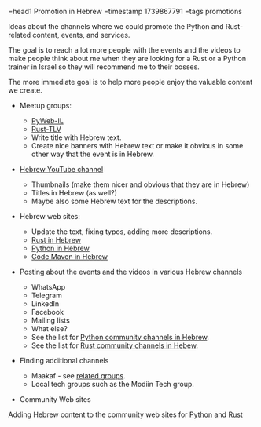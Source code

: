 =head1 Promotion in Hebrew
=timestamp 1739867791
=tags promotions

Ideas about the channels where we could promote the Python and Rust-related content, events, and services.

The goal is to reach a lot more people with the events and the videos to make people think about me when they are looking for a Rust or a Python trainer in Israel so they will recommend me to their bosses.

The more immediate goal is to help more people enjoy the valuable content we create.

* Meetup groups:
    * [PyWeb-IL](https://www.meetup.com/pyweb-il/)
    * [Rust-TLV](https://www.meetup.com/rust-tlv/)
    * Write title with Hebrew text.
    * Create nice banners with Hebrew text or make it obvious in some other way that the event is in Hebrew.
* [Hebrew YouTube channel](https://www.youtube.com/@code-maven-in-hebrew)
    * Thumbnails (make them nicer and obvious that they are in Hebrew)
    * Titles in Hebrew (as well?)
    * Maybe also some Hebrew text for the descriptions.

* Hebrew web sites:
    * Update the text, fixing typos,  adding more descriptions.
    * [Rust in Hebrew](https://rust-he.code-maven.com/)
    * [Python in Hebrew](https://python-he.code-maven.com/)
    * [Code Maven in Hebrew](https://he.code-maven.com/)

* Posting about the events and the videos in various Hebrew channels
    * WhatsApp
    * Telegram
    * LinkedIn
    * Facebook
    * Mailing lists
    * What else?
    * See the list for [Python community channels in Hebrew](https://python.org.il/en/).
    * See the list for [Rust community channels in Hebew](https://rust.org.il/community).

* Finding additional channels
    * Maakaf - see [related groups](https://python.org.il/en/).
    * Local tech groups such as the Modiin Tech group.


* Community Web sites

Adding Hebrew content to the community web sites for [Python](https://python.org.il/) and [Rust](https://rust.org.il/)


